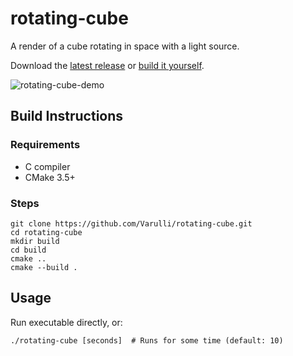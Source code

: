 # rotating-cube

A render of a cube rotating in space with a light source.

Download the [latest release](https://github.com/Varulli/rotating-cube/releases/latest) or [build it yourself](https://github.com/Varulli/rotating-cube#build-instructions).

![rotating-cube-demo](https://github.com/user-attachments/assets/0fa36bd2-5856-481d-a5e7-215bd7238720)

## Build Instructions

### Requirements
- C compiler
- CMake 3.5+

### Steps
```
git clone https://github.com/Varulli/rotating-cube.git
cd rotating-cube
mkdir build
cd build
cmake ..
cmake --build .
```

## Usage
Run executable directly, or:
```
./rotating-cube [seconds]  # Runs for some time (default: 10)
```
